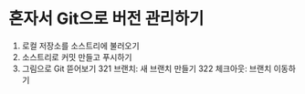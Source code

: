 # 혼자서 Git으로 버전 관리하기
1. 로컬 저장소를 소스트리에 불러오기
2. 소스트리로 커밋 만들고 푸시하기
3. 그림으로 Git 뜯어보기
321 브랜치: 새 브랜치 만들기
322 체크아웃: 브랜치 이동하기

